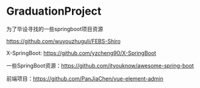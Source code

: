 # GraduationProject
为了毕设寻找的一些springboot项目资源

https://github.com/wuyouzhuguli/FEBS-Shiro

X-SpringBoot: https://github.com/yzcheng90/X-SpringBoot

一些SpringBoot资源：https://github.com/ityouknow/awesome-spring-boot


前端项目：https://github.com/PanJiaChen/vue-element-admin


